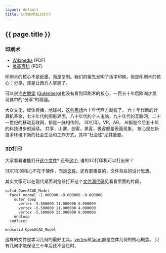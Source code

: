 ```yaml
---
layout: default
title: 从印刷术到3D打印
---
```


## {{ page.title }}

### 印刷术

- [Wikipedia](printing_en.pdf) (PDF)
- [维基百科](printing_cn.pdf) (PDF)

印刷术的核心不是纸墨，而是复制。我们的祖先发明了活字印刷。但是印刷术的核心：分享，却是让西方人掌握了。

可以说连[古滕堡](Gutenberg_cn.pdf) ([Gutenberg](Gutenberg_en.pdf))也没有看到印刷术的核心，一百五十年后欧洲才发现其中的“分享”的精髓。 

大众文化，媒体传播，地球村，[这些思想](Gutenberg_Galaxy.pdf)六十年代西方就有了。
六十年代后的计算机革命，七十年代的图形界面，八十年代的个人电脑，九十年代的互联网，二十一世纪的移动互联网，都是一脉相传的。
3D打印，VR，AR， AI都是今后五十年的科技进步的延续。 共享，山寨，创客，黑客，极客都是表面现象。 
核心是在新技术环境下新的社会生活和工作方式，其中“社会性”尤其重要。

### 3D打印

大家看看谁能打开[这个文件](https://github.com/skalnik/secret-bear-clip/blob/master/stl/clip.stl)?
还有[这个](https://github.com/canadaduane/house/blob/master/kitchen/faucet/faucet_fix2.stl), 谁的3D打印机可以打出来？

3D打印的核心不在于硬件，而是[文件](https://help.github.com/articles/3d-file-viewer/)。还有更重要的，文件背后的设计思想。

其实大家可以在现代桌面浏览器打开这个[文件](https://github.com/gklyne/things/blob/master/ServoBox/Servobox.stl)[源代码](https://raw.githubusercontent.com/gklyne/things/master/ServoBox/Servobox.stl)见看看里面的片段，

```stl
solid OpenSCAD_Model
  facet normal -1.000000 -0.000000 -0.000000
    outer loop
      vertex -5.500000 11.000000 0.000000
      vertex -5.500000 11.000000 4.000000
      vertex -5.500000 23.000000 0.000000
    endloop
  endfacet
  ...
endsolid OpenSCAD_Model
```

这样的文件是学习几何的最好工具。[vertex](vertex.pdf)和[facet](facet.pdf)都是立体几何的核心概念。
只有几何才能保证三十年后还不会过时。
